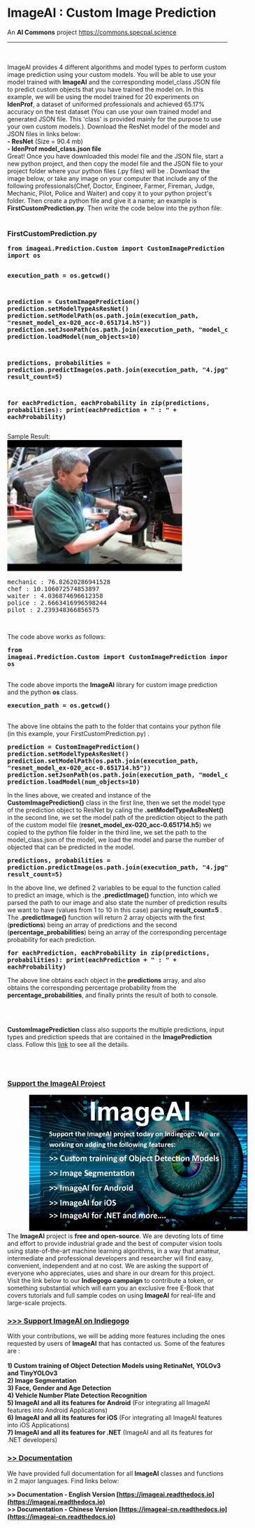 # ImageAI : Custom Image Prediction <br>
<p>An <b>AI Commons</b> project <a href="https://commons.specpal.science" >https://commons.specpal.science </a></p>
<hr>
<br>
<br>
      ImageAI provides 4 different algorithms and model types to perform custom image prediction using your custom models.
You will be able to use your model trained with <b>ImageAI</b> and the corresponding model_class JSON file to predict custom objects
that you have trained the model on. In this example, we will be using the model trained for 20 experiments on <b>IdenProf</b>, a dataset
 of uniformed professionals and achieved 65.17% accuracy on the test dataset (You can use your own trained model and generated JSON file. This 'class' is provided mainly for the purpose to use your own custom models.).  Download the ResNet model of the model and JSON files in links below: <br>
       <span><b>- <a href="https://github.com/OlafenwaMoses/ImageAI/releases/download/1.0.1/resnet_model_ex-020_acc-0.651714.h5" style="text-decoration: none;" >ResNet</a></b> (Size = 90.4 mb)</span> <br>
        <span><b>- <a href="https://github.com/OlafenwaMoses/ImageAI/releases/download/1.0.1/model_class.json" style="text-decoration: none;" >IdenProf model_class.json file</a></b> </span> <br>
       Great! Once you have downloaded this model file and the JSON file, start a new python project, and then copy the model file
and the JSON file to your project folder where your python files (.py files) will be . Download the image below, or take any image on your computer
 that include any of the following professionals(Chef, Doctor, Engineer, Farmer, Fireman, Judge, Mechanic, Pilot, Police and Waiter)
and copy it to your python project's folder. Then create a python file and give it a name; an example is <b>FirstCustomPrediction.py</b>.
      Then write the code below into the python file: <br><br>
<h3><b>FirstCustomPrediction.py</b></h3>
<b><pre>from imageai.Prediction.Custom import CustomImagePrediction
import os

execution_path = os.getcwd()

prediction = CustomImagePrediction()
prediction.setModelTypeAsResNet()
prediction.setModelPath(os.path.join(execution_path, "resnet_model_ex-020_acc-0.651714.h5"))
prediction.setJsonPath(os.path.join(execution_path, "model_class.json"))
prediction.loadModel(num_objects=10)

predictions, probabilities = prediction.predictImage(os.path.join(execution_path, "4.jpg"), result_count=5)

for eachPrediction, eachProbability in zip(predictions, probabilities):
    print(eachPrediction + " : " + eachProbability)</pre></b>


<p>Sample Result:
    <br>
    <img src="../../images/4.jpg" style="width: 400px; height: auto;" />
    <pre>mechanic : 76.82620286941528
chef : 10.106072574853897
waiter : 4.036874696612358
police : 2.6663416996598244
pilot : 2.239348366856575</pre>
</p>

<br>

The code above works as follows: <br>
     <b><pre>from imageai.Prediction.Custom import CustomImagePrediction
import os</pre></b>
<br>
      The code above imports the <b>ImageAI</b> library for custom image prediction
 and the python <b>os</b> class. <br>
<b><pre>execution_path = os.getcwd()</pre></b>
<br> The above line obtains the path to the folder that contains
your python file (in this example, your FirstCustomPrediction.py) . <br>

<b><pre>prediction = CustomImagePrediction()
prediction.setModelTypeAsResNet()
prediction.setModelPath(os.path.join(execution_path, "resnet_model_ex-020_acc-0.651714.h5"))
prediction.setJsonPath(os.path.join(execution_path, "model_class.json"))
prediction.loadModel(num_objects=10)
</pre></b>
      In the lines above, we created and instance of the <b>CustomImagePrediction()</b>
 class in the first line, then we set the model type of the prediction object to ResNet by caling the <b>.setModelTypeAsResNet()</b>
  in the second line, we set the model path of the prediction object to the path of the custom model file (<b>resnet_model_ex-020_acc-0.651714.h5</b>) we copied to the python file folder
   in the third line, we set the path to  the model_class.json of the model, we load the model and parse the number of objected that can be predicted in the model.

<b><pre>predictions, probabilities = prediction.predictImage(os.path.join(execution_path, "4.jpg"), result_count=5)</pre></b> In the above line, we defined 2 variables to be equal to the function
 called to predict an image, which is the <b>.predictImage()</b> function, into which we parsed the path to
 our image and also state the number of prediction results we want to have (values from 1 to 10 in this case) parsing
 <b> result_count=5 </b>. The <b>.predictImage()</b> function will return 2 array objects with the first (<b>predictions</b>) being
  an array of predictions and the second (<b>percentage_probabilities</b>) being an array of the corresponding percentage probability for each
  prediction.

  <b><pre>for eachPrediction, eachProbability in zip(predictions, probabilities):
    print(eachPrediction + " : " + eachProbability)</pre></b> The above line obtains each object in the <b>predictions</b> array, and also
obtains the corresponding percentage probability from the <b>percentage_probabilities</b>, and finally prints
the result of both to console.

</span>


<br><br>

<b>CustomImagePrediction</b> class also supports the multiple predictions, input types and prediction speeds that are contained
in the <b>ImagePrediction</b> class. Follow this <a href="README.md" >link</a> to see all the details.


<br><br>
<h3><b><u>Support the ImageAI Project</u></b></h3>
<img src="../../supportimage.jpg" style="width: 500px; height: auto; margin-left: 50px; " />
The <b>ImageAI</b> project is <b>free and open-source</b>. We are devoting lots of time and effort to provide industrial grade and the best of computer vision tools using state-of-the-art machine learning algorithms, in a way that amateur, intermediate and professional developers and researcher will find easy, convenient, independent and at no cost. We are asking the support of everyone who appreciates, uses and share in our dream for this project. Visit the link below to our <b>Indiegogo campaign</b> to contribute a token, or something substantial which will earn you an exclusive free E-Book that covers tutorials and full sample codes on using <b>ImageAI</b> for real-life and large-scale projects.
<br>
<b><a href="https://igg.me/at/imageai" ><h3> >>> Support ImageAI on Indiegogo </h3></a></b>
With your contributions, we will be adding more features including the ones requested by users of <b>ImageAI</b> that has contacted us. Some of the features are : <br> <br>
<b> 1) Custom training of Object Detection Models using RetinaNet, YOLOv3 and TinyYOLOv3</b> <br>
<b> 2) Image Segmentation</b> <br>
<b> 3) Face, Gender and Age Detection</b> <br>
<b> 4) Vehicle Number Plate Detection Recognition</b> <br>
<b> 5) ImageAI and all its features for Android</b> (For integrating all ImageAI features into Android Applications) <br>
<b> 6) ImageAI and all its features for iOS</b> (For integrating all ImageAI features into iOS Applications) <br>
<b> 7) ImageAI and all its features for .NET</b> (ImageAI and all its features for .NET developers) <br>

<h3><b><u> >> Documentation</u></b></h3>
We have provided full documentation for all <b>ImageAI</b> classes and functions in 2 major languages. Find links below: <br>

<b> >> Documentation - English Version  [https://imageai.readthedocs.io](https://imageai.readthedocs.io)</b> <br>
<b> >> Documentation - Chinese Version  [https://imageai-cn.readthedocs.io](https://imageai-cn.readthedocs.io)</b>

